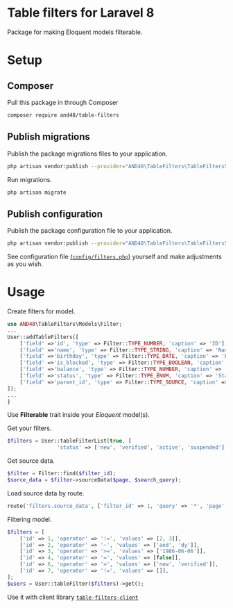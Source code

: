 # Table filters for Laravel 8

Package for  making Eloquent models filterable.

# Setup

## Composer

Pull this package in through Composer

```sh
composer require and48/table-filters
```
## Publish migrations

Publish the package migrations files to your application.

```sh
php artisan vendor:publish --provider="AND48\TableFilters\TableFiltersServiceProvider" --tag="migrations"
```

Run migrations.

```sh
php artisan migrate
```

## Publish configuration

Publish the package configuration file to your application.

```sh
php artisan vendor:publish --provider="AND48\TableFilters\TableFiltersServiceProvider" --tag="config"
```

See configuration file [(`config/filters.php`)](https://github.com/AND48/table-filters/blob/master/config/config.php) yourself and make adjustments as you wish.

# Usage

Create filters for model.

```php
use AND48\TableFilters\Models\Filter;
...
User::addTableFilters([
    ['field' =>'id', 'type' => Filter::TYPE_NUMBER, 'caption' => 'ID'],
    ['field' =>'name', 'type' => Filter::TYPE_STRING, 'caption' => 'Name'],
    ['field' =>'birthday', 'type' => Filter::TYPE_DATE, 'caption' => 'Birthday'],
    ['field' =>'is_blocked', 'type' => Filter::TYPE_BOOLEAN, 'caption' => 'Is blocked'],
    ['field' =>'balance', 'type' => Filter::TYPE_NUMBER, 'caption' => 'Balance'],
    ['field' =>'status', 'type' => Filter::TYPE_ENUM, 'caption' => 'Status'],
    ['field' =>'parent_id', 'type' => Filter::TYPE_SOURCE, 'caption' => 'Parent user'],
]);
...
}
```
Use **Filterable** trait inside your *Eloquent* model(s).

Get your filters.
```php
$filters = User::tableFilterList(true, [
                'status' => ['new', 'verified', 'active', 'suspended']]);
```

Get source data.
```php
$filter = Filter::find($filter_id);
$sorce_data = $filter->sourceData($page, $search_query);
```

Load source data by route.
```php
route('filters.source_data', ['filter_id' => 1, 'query' => '*', 'page' => 2]);
```

Filtering model.
```php
$filters = [
    ['id' => 1, 'operator' => '!=', 'values' => [2, 3]],
    ['id' => 2, 'operator' => '~', 'values' => ['and', 'dy']],
    ['id' => 3, 'operator' => '>=', 'values' => ['1986-06-06']],
    ['id' => 4, 'operator' => '=', 'values' => [false]],
    ['id' => 6, 'operator' => '=', 'values' => ['new', 'verified']],
    ['id' => 7, 'operator' => '!=', 'values' => []],
];
$users = User::tableFilter($filters)->get();
```

Use it with client library
[`table-filters-client`](https://www.npmjs.com/package/table-filters-client)